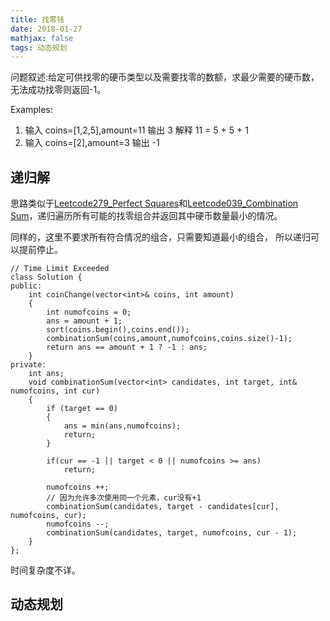 ```yaml
---
title: 找零钱
date: 2018-01-27
mathjax: false
tags: 动态规划
---
```


问题叙述:给定可供找零的硬币类型以及需要找零的数额，求最少需要的硬币数，无法成功找零则返回-1。

Examples:
1. 输入 coins=[1,2,5],amount=11 输出 3 解释 11 = 5 + 5 + 1
2. 输入 coins=[2],amount=3 输出 -1

## 递归解

思路类似于[Leetcode279_Perfect Squares](https://github.com/shouguicai/Notes/blob/master/LeetCode/Leetcode279_Perfect%20Squares.md)和[Leetcode039_Combination Sum](https://github.com/shouguicai/Notes/blob/master/LeetCode/Leetcode039_Combination%20Sum.md)，递归遍历所有可能的找零组合并返回其中硬币数量最小的情况。

同样的，这里不要求所有符合情况的组合，只需要知道最小的组合， 所以递归可以提前停止。

```
// Time Limit Exceeded
class Solution {
public:
    int coinChange(vector<int>& coins, int amount) 
    {
        int numofcoins = 0;
        ans = amount + 1;
        sort(coins.begin(),coins.end());
        combinationSum(coins,amount,numofcoins,coins.size()-1);
        return ans == amount + 1 ? -1 : ans;
    }
private:
    int ans;
    void combinationSum(vector<int> candidates, int target, int& numofcoins, int cur)
    {
        if (target == 0)
        {
            ans = min(ans,numofcoins);
            return;
        }

        if(cur == -1 || target < 0 || numofcoins >= ans)
            return;

        numofcoins ++;
        // 因为允许多次使用同一个元素，cur没有+1
        combinationSum(candidates, target - candidates[cur], numofcoins, cur);
        numofcoins --;
        combinationSum(candidates, target, numofcoins, cur - 1);
    }
};
```

时间复杂度不详。

## 动态规划






